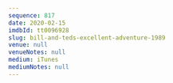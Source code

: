 ```yaml
---
sequence: 817
date: 2020-02-15
imdbId: tt0096928
slug: bill-and-teds-excellent-adventure-1989
venue: null
venueNotes: null
medium: iTunes
mediumNotes: null
---
```

